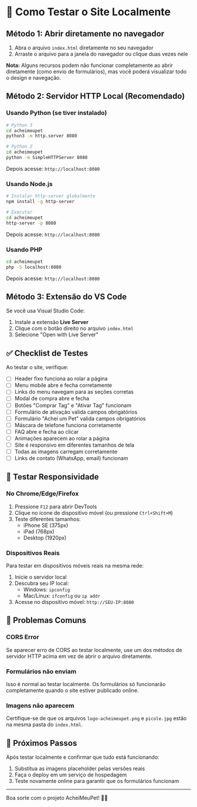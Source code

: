 # 🧪 Como Testar o Site Localmente

## Método 1: Abrir diretamente no navegador

1. Abra o arquivo `index.html` diretamente no seu navegador
2. Arraste o arquivo para a janela do navegador ou clique duas vezes nele

**Nota:** Alguns recursos podem não funcionar completamente ao abrir diretamente (como envio de formulários), mas você poderá visualizar todo o design e navegação.

## Método 2: Servidor HTTP Local (Recomendado)

### Usando Python (se tiver instalado)

```bash
# Python 3
cd acheimeupet
python3 -m http.server 8080

# Python 2
cd acheimeupet
python -m SimpleHTTPServer 8080
```

Depois acesse: `http://localhost:8080`

### Usando Node.js

```bash
# Instalar http-server globalmente
npm install -g http-server

# Executar
cd acheimeupet
http-server -p 8080
```

Depois acesse: `http://localhost:8080`

### Usando PHP

```bash
cd acheimeupet
php -S localhost:8080
```

Depois acesse: `http://localhost:8080`

## Método 3: Extensão do VS Code

Se você usa Visual Studio Code:

1. Instale a extensão **Live Server**
2. Clique com o botão direito no arquivo `index.html`
3. Selecione "Open with Live Server"

## ✅ Checklist de Testes

Ao testar o site, verifique:

- [ ] Header fixo funciona ao rolar a página
- [ ] Menu mobile abre e fecha corretamente
- [ ] Links do menu navegam para as seções corretas
- [ ] Modal de compra abre e fecha
- [ ] Botões "Comprar Tag" e "Ativar Tag" funcionam
- [ ] Formulário de ativação valida campos obrigatórios
- [ ] Formulário "Achei um Pet" valida campos obrigatórios
- [ ] Máscara de telefone funciona corretamente
- [ ] FAQ abre e fecha ao clicar
- [ ] Animações aparecem ao rolar a página
- [ ] Site é responsivo em diferentes tamanhos de tela
- [ ] Todas as imagens carregam corretamente
- [ ] Links de contato (WhatsApp, email) funcionam

## 📱 Testar Responsividade

### No Chrome/Edge/Firefox

1. Pressione `F12` para abrir DevTools
2. Clique no ícone de dispositivo móvel (ou pressione `Ctrl+Shift+M`)
3. Teste diferentes tamanhos:
   - iPhone SE (375px)
   - iPad (768px)
   - Desktop (1920px)

### Dispositivos Reais

Para testar em dispositivos móveis reais na mesma rede:

1. Inicie o servidor local
2. Descubra seu IP local:
   - Windows: `ipconfig`
   - Mac/Linux: `ifconfig` ou `ip addr`
3. Acesse no dispositivo móvel: `http://SEU-IP:8080`

## 🐛 Problemas Comuns

### CORS Error

Se aparecer erro de CORS ao testar localmente, use um dos métodos de servidor HTTP acima em vez de abrir o arquivo diretamente.

### Formulários não enviam

Isso é normal ao testar localmente. Os formulários só funcionarão completamente quando o site estiver publicado online.

### Imagens não aparecem

Certifique-se de que os arquivos `logo-acheimeupet.png` e `picole.jpg` estão na mesma pasta do `index.html`.

## 🚀 Próximos Passos

Após testar localmente e confirmar que tudo está funcionando:

1. Substitua as imagens placeholder pelas versões reais
2. Faça o deploy em um serviço de hospedagem
3. Teste novamente online para garantir que os formulários funcionam

---

Boa sorte com o projeto AcheiMeuPet! 🐾💙

